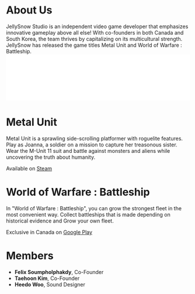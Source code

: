# About Us

JellySnow Studio is an independent video game developer that emphasizes innovative gameplay above all else! With co-founders in both Canada and South Korea, the team thrives by capitalizing on its multicultural strength. JellySnow has released the game titles Metal Unit and World of Warfare : Battleship.
![JellySnow Studio](assets/images/jellysnow_theme.png)

# Metal Unit

Metal Unit is a sprawling side-scrolling platformer with roguelite features.
Play as Joanna, a soldier on a mission to capture her treasonous sister.
Wear the M-Unit 11 suit and battle against monsters and aliens while uncovering the truth about humanity.

Available on [Steam](https://store.steampowered.com/app/1173200/Metal_Unit/)

# World of Warfare : Battleship

In "World of Warfare : Battleship", you can grow the strongest fleet in the most convenient way.
Collect battleships that is made depending on historical evidence and Grow your own fleet.

Exclusive in Canada on [Google Play](https://play.google.com/store/apps/details?id=com.bluepotiongames.wow1942bs.google)

# Members
- **Felix Soumpholphakdy**, Co-Founder
- **Taehoon Kim**, Co-Founder
- **Heedo Woo**, Sound Designer
